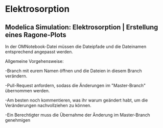 # Elektrosorption

Modelica Simulation: Elektrosorption | Erstellung eines Ragone-Plots
-

In der OMNotebook-Datei müssen die Dateipfade und die Dateinamen entsprechend angepasst werden.


Allgemeine Vorgehensweise:


-Branch mit eurem Namen öffnen und die Dateien in diesem Branch verändern.

-Pull-Request anfordern, sodass die Änderungen im "Master-Branch" übernommen werden.

-Am besten noch kommentieren, was ihr warum geändert habt, um die Veränderungen nachvollziehen zu können.

-Ein Berechtigter muss die Übernahme der Änderung im Master-Branch genehmigen
